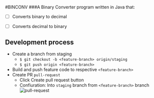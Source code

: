 #BINCONV
###A Binary Converter program written in Java that:
- [ ] Converts binary to decimal
- [ ] Converts decimal to binary


## Development process
  * Create a branch from staging
    * `$ git checkout -b <feature-branch> origin/staging`
    * `$ git push origin <feature-branch>`
  * Build and push feature code to respective `<feature-branch>`
  * Create PR `pull-request`
    * Click Create pull request button
    * Confiuration: Into `staging` branch from `<feature-branch>` branch
      ![pull-request](https://guides.github.com/activities/hello-world/create-pr.png) 

